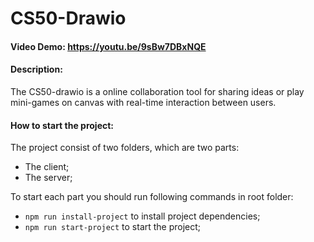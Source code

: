 # CS50-Drawio

#### Video Demo: https://youtu.be/9sBw7DBxNQE
#### Description: 
The CS50-drawio is a online collaboration tool for sharing ideas or play mini-games on canvas with real-time interaction between users.

#### How to start the project:
The project consist of two folders, which are two parts:
- The client;
- The server;

To start each part you should run following commands in root folder:
- `npm run install-project` to install project dependencies; 
- `npm run start-project` to start the project;
